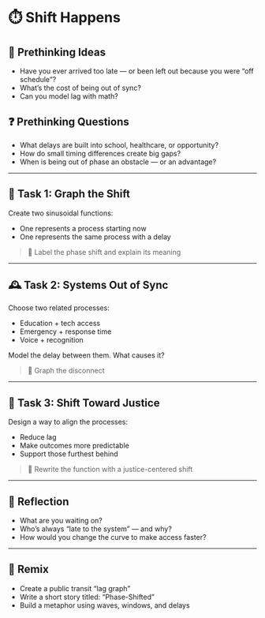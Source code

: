# ⏱️ Shift Happens

## 💭 Prethinking Ideas
- Have you ever arrived too late — or been left out because you were “off schedule”?
- What’s the cost of being out of sync?
- Can you model lag with math?

## ❓ Prethinking Questions
- What delays are built into school, healthcare, or opportunity?
- How do small timing differences create big gaps?
- When is being out of phase an obstacle — or an advantage?

---

## 🧭 Task 1: Graph the Shift

Create two sinusoidal functions:
- One represents a process starting now
- One represents the same process with a delay

> 🎯 Label the phase shift and explain its meaning

---

## 🕰 Task 2: Systems Out of Sync

Choose two related processes:
- Education + tech access
- Emergency + response time
- Voice + recognition

Model the delay between them. What causes it?

> 🎯 Graph the disconnect

---

## 🔁 Task 3: Shift Toward Justice

Design a way to align the processes:
- Reduce lag
- Make outcomes more predictable
- Support those furthest behind

> 🎯 Rewrite the function with a justice-centered shift

---

## 💬 Reflection

- What are you waiting on?
- Who’s always “late to the system” — and why?
- How would you change the curve to make access faster?

---

## 🎨 Remix

- Create a public transit “lag graph”
- Write a short story titled: “Phase-Shifted”
- Build a metaphor using waves, windows, and delays
